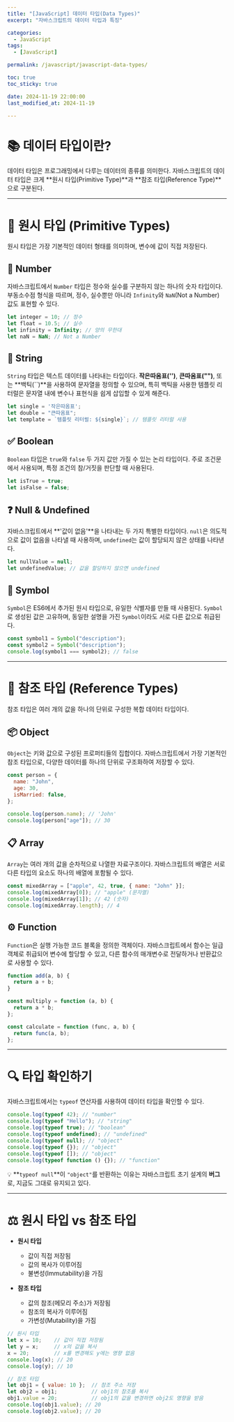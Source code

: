 ```yaml
---
title: "[JavaScript] 데이터 타입(Data Types)"
excerpt: "자바스크립트의 데이터 타입과 특징"

categories:
  - JavaScript
tags:
  - [JavaScript]

permalink: /javascript/javascript-data-types/

toc: true
toc_sticky: true

date: 2024-11-19 22:00:00
last_modified_at: 2024-11-19

---
```


# 📚 데이터 타입이란?

데이터 타입은 프로그래밍에서 다루는 데이터의 종류를 의미한다. 자바스크립트의 데이터 타입은 크게 **원시 타입(Primitive Type)**과 **참조 타입(Reference Type)**으로 구분된다.

---

# 💫 원시 타입 (Primitive Types)

원시 타입은 가장 기본적인 데이터 형태를 의미하며, 변수에 값이 직접 저장된다.

## 🔢 Number

자바스크립트에서 `Number` 타입은 정수와 실수를 구분하지 않는 하나의 숫자 타입이다. 부동소수점 형식을 따르며, 정수, 실수뿐만 아니라 `Infinity`와 `NaN`(Not a Number) 값도 표현할 수 있다.

```javascript
let integer = 10; // 정수
let float = 10.5; // 실수
let infinity = Infinity; // 양의 무한대
let naN = NaN; // Not a Number
```

## 📝 String

`String` 타입은 텍스트 데이터를 나타내는 타입이다. **작은따옴표('')**, **큰따옴표("")**, 또는 **백틱(``)**을 사용하여 문자열을 정의할 수 있으며, 특히 백틱을 사용한 템플릿 리터럴은 문자열 내에 변수나 표현식을 쉽게 삽입할 수 있게 해준다.

```javascript
let single = '작은따옴표';
let double = "큰따옴표";
let template = `템플릿 리터럴: ${single}`; // 템플릿 리터럴 사용
```

## ✅ Boolean

`Boolean` 타입은 `true`와 `false` 두 가지 값만 가질 수 있는 논리 타입이다. 주로 조건문에서 사용되며, 특정 조건의 참/거짓을 판단할 때 사용된다.

```javascript
let isTrue = true;
let isFalse = false;
```

## ❓ Null & Undefined

자바스크립트에서 **'값이 없음'**을 나타내는 두 가지 특별한 타입이다. `null`은 의도적으로 값이 없음을 나타낼 때 사용하며, `undefined`는 값이 할당되지 않은 상태를 나타낸다.

```javascript
let nullValue = null;
let undefinedValue; // 값을 할당하지 않으면 undefined
```

## 🔐 Symbol

`Symbol`은 ES6에서 추가된 원시 타입으로, 유일한 식별자를 만들 때 사용된다. `Symbol`로 생성된 값은 고유하며, 동일한 설명을 가진 `Symbol`이라도 서로 다른 값으로 취급된다.

```javascript
const symbol1 = Symbol("description");
const symbol2 = Symbol("description");
console.log(symbol1 === symbol2); // false
```

---

# 🔄 참조 타입 (Reference Types)

참조 타입은 여러 개의 값을 하나의 단위로 구성한 복합 데이터 타입이다.

## 📦 Object

`Object`는 키와 값으로 구성된 프로퍼티들의 집합이다. 자바스크립트에서 가장 기본적인 참조 타입으로, 다양한 데이터를 하나의 단위로 구조화하여 저장할 수 있다.

```javascript
const person = {
  name: "John",
  age: 30,
  isMarried: false,
};

console.log(person.name); // 'John'
console.log(person["age"]); // 30
```

## 📋 Array

`Array`는 여러 개의 값을 순차적으로 나열한 자료구조이다. 자바스크립트의 배열은 서로 다른 타입의 요소도 하나의 배열에 포함될 수 있다.

```javascript
const mixedArray = ["apple", 42, true, { name: "John" }];
console.log(mixedArray[0]); // "apple" (문자열)
console.log(mixedArray[1]); // 42 (숫자)
console.log(mixedArray.length); // 4
```

## ⚙️ Function

`Function`은 실행 가능한 코드 블록을 정의한 객체이다. 자바스크립트에서 함수는 일급 객체로 취급되어 변수에 할당할 수 있고, 다른 함수의 매개변수로 전달하거나 반환값으로 사용할 수 있다.

```javascript
function add(a, b) {
  return a + b;
}

const multiply = function (a, b) {
  return a * b;
};

const calculate = function (func, a, b) {
  return func(a, b);
};
```

---

# 🔍 타입 확인하기

자바스크립트에서는 `typeof` 연산자를 사용하여 데이터 타입을 확인할 수 있다.

```javascript
console.log(typeof 42); // "number"
console.log(typeof "Hello"); // "string"
console.log(typeof true); // "boolean"
console.log(typeof undefined); // "undefined"
console.log(typeof null); // "object"
console.log(typeof {}); // "object"
console.log(typeof []); // "object"
console.log(typeof function () {}); // "function"
```

💡 **`typeof null`**이 `"object"`를 반환하는 이유는 자바스크립트 초기 설계의 **버그**로, 지금도 그대로 유지되고 있다.

---

# ⚖️ 원시 타입 vs 참조 타입

- **원시 타입**
  - 값이 직접 저장됨
  - 값의 복사가 이루어짐
  - 불변성(Immutability)을 가짐

- **참조 타입**
  - 값의 참조(메모리 주소)가 저장됨
  - 참조의 복사가 이루어짐
  - 가변성(Mutability)을 가짐

```javascript
// 원시 타입
let x = 10;    // 값이 직접 저장됨
let y = x;     // x의 값을 복사
x = 20;        // x를 변경해도 y에는 영향 없음
console.log(x); // 20
console.log(y); // 10

// 참조 타입
let obj1 = { value: 10 };  // 참조 주소 저장
let obj2 = obj1;           // obj1의 참조를 복사
obj1.value = 20;           // obj1의 값을 변경하면 obj2도 영향을 받음
console.log(obj1.value); // 20
console.log(obj2.value); // 20
```
